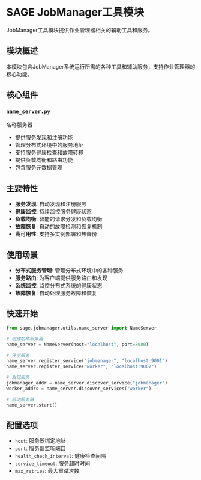# SAGE JobManager工具模块

JobManager工具模块提供作业管理器相关的辅助工具和服务。

## 模块概述

本模块包含JobManager系统运行所需的各种工具和辅助服务，支持作业管理器的核心功能。

## 核心组件

### `name_server.py`
名称服务器：
- 提供服务发现和注册功能
- 管理分布式环境中的服务地址
- 支持服务健康检查和故障转移
- 提供负载均衡和路由功能
- 包含服务元数据管理

## 主要特性

- **服务发现**: 自动发现和注册服务
- **健康监控**: 持续监控服务健康状态
- **负载均衡**: 智能的请求分发和负载均衡
- **故障恢复**: 自动的故障检测和恢复机制
- **高可用性**: 支持多实例部署和热备份

## 使用场景

- **分布式服务管理**: 管理分布式环境中的各种服务
- **服务路由**: 为客户端提供服务路由和发现
- **系统监控**: 监控分布式系统的健康状态
- **故障恢复**: 自动处理服务故障和恢复

## 快速开始

```python
from sage.jobmanager.utils.name_server import NameServer

# 创建名称服务器
name_server = NameServer(host="localhost", port=8080)

# 注册服务
name_server.register_service("jobmanager", "localhost:9001")
name_server.register_service("worker", "localhost:9002")

# 发现服务
jobmanager_addr = name_server.discover_service("jobmanager")
worker_addrs = name_server.discover_services("worker")

# 启动服务器
name_server.start()
```

## 配置选项

- `host`: 服务器绑定地址
- `port`: 服务器监听端口
- `health_check_interval`: 健康检查间隔
- `service_timeout`: 服务超时时间
- `max_retries`: 最大重试次数
